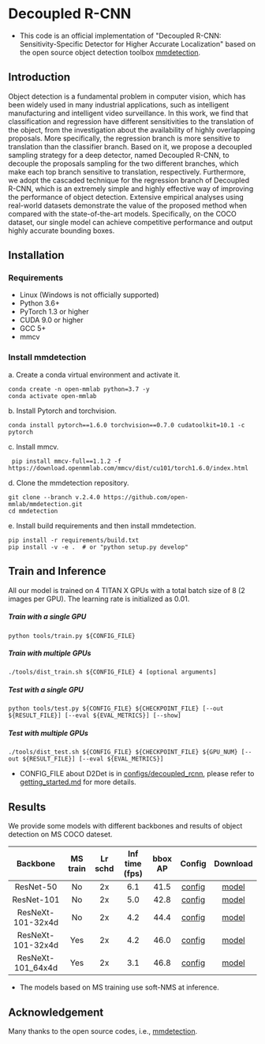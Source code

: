 # Decoupled R-CNN

- This code is an official implementation of "Decoupled R-CNN: Sensitivity-Specific Detector for Higher Accurate Localization" based on the open source object detection toolbox [mmdetection](https://github.com/open-mmlab/mmdetection). 

## Introduction
Object detection is a fundamental problem in computer vision, which has been widely used in many industrial applications, such as intelligent manufacturing and intelligent video surveillance. In this work, we find that classification and regression have different sensitivities to the translation of the object, from the investigation about the availability of highly overlapping proposals. More specifically, the regression branch is more sensitive to translation than the classifier branch.  Based on it, we propose a decoupled sampling strategy for a deep detector, named Decoupled R-CNN, to decouple the proposals sampling for the two different branches, which make each top branch sensitive to translation, respectively. Furthermore, we adopt the cascaded technique for the regression branch of Decoupled R-CNN, which is an extremely simple and highly effective way of improving the performance of object detection.  Extensive empirical analyses using real-world datasets demonstrate the value of the proposed method when compared with the state-of-the-art models. Specifically, on the COCO dataset, our single model can achieve competitive performance and output highly accurate bounding boxes.

## Installation

### Requirements

- Linux (Windows is not officially supported)
- Python 3.6+
- PyTorch 1.3 or higher
- CUDA 9.0 or higher
- GCC 5+
- mmcv

### Install mmdetection

a. Create a conda virtual environment and activate it.
```shell
conda create -n open-mmlab python=3.7 -y
conda activate open-mmlab
```

b. Install Pytorch and torchvision.

```shell
conda install pytorch==1.6.0 torchvision==0.7.0 cudatoolkit=10.1 -c pytorch
```

c. Install mmcv.

```shell
 pip install mmcv-full==1.1.2 -f https://download.openmmlab.com/mmcv/dist/cu101/torch1.6.0/index.html
```

d. Clone the mmdetection repository.

```shell
git clone --branch v.2.4.0 https://github.com/open-mmlab/mmdetection.git
cd mmdetection
```

e. Install build requirements and then install mmdetection.

```shell
pip install -r requirements/build.txt
pip install -v -e .  # or "python setup.py develop"
```

## Train and Inference
All our model is trained on 4 TITAN X GPUs with a total batch size of 8 (2 images per GPU). The learning rate is initialized as 0.01.

##### Train with a single GPU
```shell
python tools/train.py ${CONFIG_FILE}
```

##### Train with multiple GPUs
```shell
./tools/dist_train.sh ${CONFIG_FILE} 4 [optional arguments]
```

#####  Test with a single GPU

```shell
python tools/test.py ${CONFIG_FILE} ${CHECKPOINT_FILE} [--out ${RESULT_FILE}] [--eval ${EVAL_METRICS}] [--show]
```

#####  Test with multiple GPUs

```shell
./tools/dist_test.sh ${CONFIG_FILE} ${CHECKPOINT_FILE} ${GPU_NUM} [--out ${RESULT_FILE}] [--eval ${EVAL_METRICS}]
```

- CONFIG_FILE about D2Det is in [configs/decoupled_rcnn](configs/decoupled_rcnn), please refer to [getting_started.md](docs/getting_started.md) for more details.


## Results

We provide some models with different backbones and results of object detection on MS COCO dateset.

| Backbone | MS train | Lr schd | Inf time (fps) | bbox AP | Config | Download|
|:---------:|:---------:|:---------:|:---------:|:---------:|:---------:|:---------:|
| ResNet-50 | No | 2x | 6.1 | 41.5 | [config](https://github.com/shouwangzhe134/Decoupled-R-CNN/blob/main/configs/decoupled_rcnn/coco/decoupled_refine_rcnn_r50_fpn_2x_coco.py) | [model]() |
| ResNet-101 | No | 2x | 5.0 | 42.8 | [config](https://github.com/shouwangzhe134/Decoupled-R-CNN/blob/main/configs/decoupled_rcnn/coco/decoupled_refine_rcnn_r101_fpn_2x_coco.py) | [model](https://1drv.ms/u/s!Agx-U0bs-cGkm2CxPRhihGvdH6yC?e=RPzZk6) |
|ResNeXt-101-32x4d | No | 2x | 4.2 | 44.4 | [config](https://github.com/shouwangzhe134/Decoupled-R-CNN/blob/main/configs/decoupled_rcnn/coco/decoupled_refine_rcnn_x101_32x4d_fpn_2x_coco.py) | [model](https://1drv.ms/u/s!Agx-U0bs-cGkm2J9gTjkBMz_vKcF?e=VxVrTc) |
|ResNeXt-101-32x4d | Yes | 2x | 4.2 | 46.0 | [config](https://github.com/shouwangzhe134/Decoupled-R-CNN/blob/main/configs/decoupled_rcnn/coco/decoupled_refine_rcnn_x101_32x4d_fpn_mstrain_2x_coco.py) | [model](https://1drv.ms/u/s!Agx-U0bs-cGkm2FAIG9Z5G8Mzbl3?e=00JyYo) |
|ResNeXt-101_64x4d | Yes | 2x | 3.1 | 46.8 | [config](https://github.com/shouwangzhe134/Decoupled-R-CNN/blob/main/configs/decoupled_rcnn/coco/decoupled_refine_rcnn_x101_64x4d_fpn_mstrain_2x_coco.py) | [model](https://1drv.ms/u/s!Agx-U0bs-cGkm2Pj1lxlmVS6AXcl?e=BhrBoB) |

- The models based on MS training use soft-NMS at inference.


## Acknowledgement
Many thanks to the open source codes, i.e., [mmdetection](https://github.com/open-mmlab/mmdetection).
